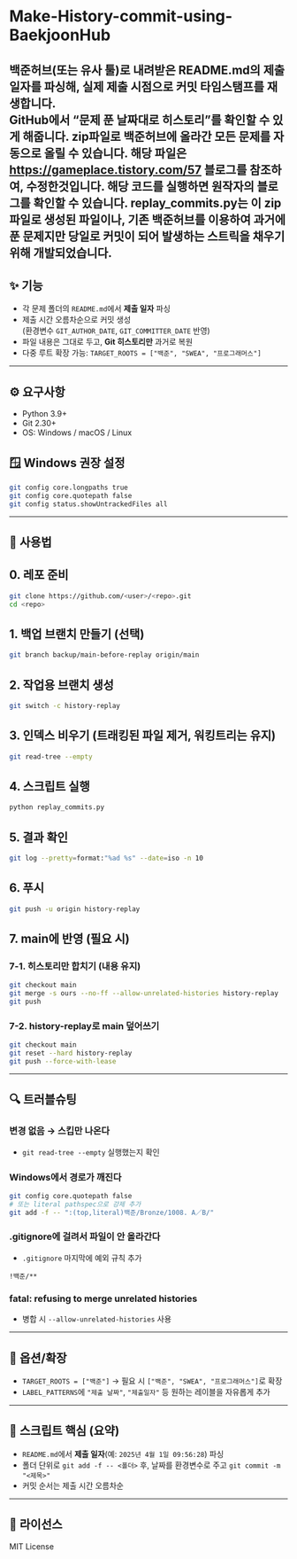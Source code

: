 # Make-History-commit-using-BaekjoonHub

백준허브(또는 유사 툴)로 내려받은 **README.md의 제출 일자**를 파싱해, 실제 제출 시점으로 **커밋 타임스탬프를 재생**합니다.  
GitHub에서 “문제 푼 날짜대로 히스토리”를 확인할 수 있게 해줍니다.
zip파일로 백준허브에 올라간 모든 문제를 자동으로 올릴 수 있습니다.
해당 파일은 https://gameplace.tistory.com/57 블로그를 참조하여, 수정한것입니다.
해당 코드를 실행하면 원작자의 블로그를 확인할 수 있습니다.
replay_commits.py는 이 zip파일로 생성된 파일이나, 기존 백준허브를 이용하여 과거에 푼 문제지만 당일로 커밋이 되어 발생하는 스트릭을 채우기 위해 개발되었습니다.
---

## ✨ 기능
- 각 문제 폴더의 `README.md`에서 **제출 일자** 파싱
- 제출 시간 오름차순으로 커밋 생성  
  (환경변수 `GIT_AUTHOR_DATE`, `GIT_COMMITTER_DATE` 반영)
- 파일 내용은 그대로 두고, **Git 히스토리만** 과거로 복원
- 다중 루트 확장 가능: `TARGET_ROOTS = ["백준", "SWEA", "프로그래머스"]`

---

## ⚙️ 요구사항
- Python 3.9+
- Git 2.30+
- OS: Windows / macOS / Linux

## 🪟 Windows 권장 설정
```bash
git config core.longpaths true
git config core.quotepath false
git config status.showUntrackedFiles all
```

---

## 📂 사용법

## 0. 레포 준비
```bash
git clone https://github.com/<user>/<repo>.git
cd <repo>
```

## 1. 백업 브랜치 만들기 (선택)
```bash
git branch backup/main-before-replay origin/main
```

## 2. 작업용 브랜치 생성
```bash
git switch -c history-replay
```

## 3. 인덱스 비우기 (트래킹된 파일 제거, 워킹트리는 유지)
```bash
git read-tree --empty
```

## 4. 스크립트 실행
```bash
python replay_commits.py
```

## 5. 결과 확인
```bash
git log --pretty=format:"%ad %s" --date=iso -n 10
```

## 6. 푸시
```bash
git push -u origin history-replay
```

## 7. main에 반영 (필요 시)

### 7-1. 히스토리만 합치기 (내용 유지)
```bash
git checkout main
git merge -s ours --no-ff --allow-unrelated-histories history-replay
git push
```

### 7-2. history-replay로 main 덮어쓰기
```bash
git checkout main
git reset --hard history-replay
git push --force-with-lease
```

---

## 🔍 트러블슈팅

### 변경 없음 → 스킵만 나온다
- `git read-tree --empty` 실행했는지 확인

### Windows에서 경로가 깨진다
```bash
git config core.quotepath false
# 또는 literal pathspec으로 강제 추가
git add -f -- ":(top,literal)백준/Bronze/1008. A／B/"
```

### .gitignore에 걸려서 파일이 안 올라간다
- `.gitignore` 마지막에 예외 규칙 추가
```gitignore
!백준/**
```

### fatal: refusing to merge unrelated histories
- 병합 시 `--allow-unrelated-histories` 사용

---

## 📌 옵션/확장

- `TARGET_ROOTS = ["백준"]` → 필요 시 `["백준", "SWEA", "프로그래머스"]`로 확장
- `LABEL_PATTERNS`에 `"제출 날짜"`, `"제출일자"` 등 원하는 레이블을 자유롭게 추가

---

## 🧩 스크립트 핵심 (요약)

- `README.md`에서 **제출 일자**(예: `2025년 4월 1일 09:56:28`) 파싱
- 폴더 단위로 `git add -f -- <폴더>` 후, 날짜를 환경변수로 주고 `git commit -m "<제목>"`
- 커밋 순서는 제출 시간 오름차순

---

## 📜 라이선스
MIT License
